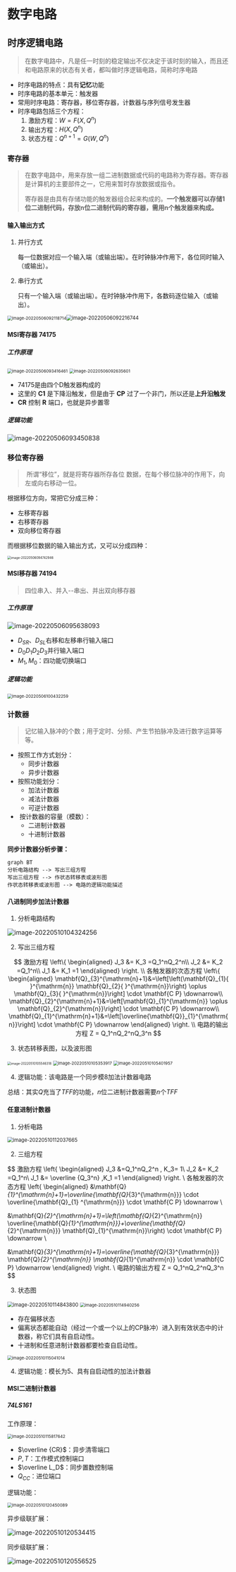 # 数字电路

## 时序逻辑电路

>在数字电路中，凡是任一时刻的稳定输出不仅决定于该时刻的输入，而且还和电路原来的状态有关者，都叫做时序逻辑电路，简称时序电路

+ 时序电路的特点：具有**记忆**功能
+ 时序电路的基本单元：触发器
+ 常用时序电路：寄存器，移位寄存器，计数器与序列信号发生器
+ 时序电路包括三个方程：
  1. 激励方程：$W = F(X, Q^n)$
  2. 输出方程：$H(X, Q^n)$
  3. 状态方程：$Q^{n+1} = G(W,Q^n)$

### 寄存器

>  在数字电路中，用来存放一组二进制数据或代码的电路称为寄存器。寄存器是计算机的主要部件之一，它用来暂时存放数据或指令。
>
>  寄存器是由具有存储功能的触发器组合起来构成的。**一个触发器可以存储1位二进制代码，存放n位二进制代码的寄存器，需用n个触发器来构成。**

#### 输入输出方式

1. 并行方式

   每一位数据对应一个输入端（或输出端）。在时钟脉冲作用下，各位同时输入（或输出）。

2. 串行方式

   只有一个输入端（或输出端）。在时钟脉冲作用下，各数码逐位输入（或输出）。

<img src="https://imgbed-1304793179.cos.ap-nanjing.myqcloud.com/typora/20220506092118.png" alt="image-20220506092118714" style="zoom:67%;" /><img src="https://imgbed-1304793179.cos.ap-nanjing.myqcloud.com/typora/20220506092216.png" alt="image-20220506092216744" style="zoom:80%;" />

#### MSI寄存器 74175 

##### 工作原理

<img src="https://imgbed-1304793179.cos.ap-nanjing.myqcloud.com/typora/20220506093416.png" alt="image-20220506093416461" style="zoom:67%;" />

<img src="https://imgbed-1304793179.cos.ap-nanjing.myqcloud.com/typora/20220506092635.png" alt="image-20220506092635601" style="zoom:67%;" />

+ 74175是由四个D触发器构成的
+ 这里的 **C1** 是下降沿触发，但是由于 **CP** 过了一个非门，所以还是**上升沿触发**
+ **CR** 控制 **R** 端口，也就是异步置零

##### 逻辑功能

![image-20220506093450838](https://imgbed-1304793179.cos.ap-nanjing.myqcloud.com/typora/20220506093450.png)

### 移位寄存器

>​    所谓“移位”，就是将寄存器所存各位 数据，在每个移位脉冲的作用下，向左或向右移动一位。

根据移位方向，常把它分成三种：

+ 左移寄存器
+ 右移寄存器
+ 双向移位寄存器

而根据移位数据的输入输出方式，又可以分成四种：

<img src="https://imgbed-1304793179.cos.ap-nanjing.myqcloud.com/typora/20220506094743.png" alt="image-20220506094742946" style="zoom:50%;" />



#### MSI移存器 74194

>四位串入、并入--串出、并出双向移存器

##### 工作原理

![image-20220506095638093](https://imgbed-1304793179.cos.ap-nanjing.myqcloud.com/typora/20220506095638.png)



+ $D_{SR}$、$D_{SL}$右移和左移串行输入端口
+ $D_0D_1D_2D_3$并行输入端口
+ $M_1,M_0$：四功能切换端口

##### 逻辑功能

<img src="https://imgbed-1304793179.cos.ap-nanjing.myqcloud.com/typora/20220506100432.png" alt="image-20220506100432259" style="zoom:67%;" />

### 计数器

>记忆输入脉冲的个数；用于定时、分频、产生节拍脉冲及进行数字运算等等。

+ 按照工作方式划分：
  + 同步计数器
  + 异步计数器
+ 按照功能划分：
  + 加法计数器
  + 减法计数器
  + 可逆计数器
+ ​	按计数器的容量（模数）：
  + 二进制计数器
  + 十进制计数器

**同步计数器分析步骤：**

```mermaid
graph BT
分析电路结构 --> 写出三组方程
写出三组方程 --> 作状态转移表或波形图
作状态转移表或波形图 --> 电路的逻辑功能描述
```

#### 八进制同步加法计数器

1. 分析电路结构

![image-20220510104324256](https://imgbed-1304793179.cos.ap-nanjing.myqcloud.com/typora/20220510104324.png)

2. 写出三组方程

$$
激励方程
\left\{
\begin{aligned}
J_3 &= K_3 =Q_1^nQ_2^n\\
J_2 &= K_2 =Q_1^n\\
J_1 &= K_1 =1
\end{aligned}
\right.
\\
各触发器的次态方程
\left\{
\begin{aligned}
\mathbf{Q}_{3}^{\mathrm{n}+1}&=\left[\left(\mathbf{Q}_{1}{ }^{\mathrm{n}} \mathbf{Q}_{2}{ }^{\mathrm{n}}\right) \oplus \mathbf{Q}_{3}{ }^{\mathrm{n}}\right] \cdot \mathbf{C P} \downarrow\\
\mathbf{Q}_{2}^{\mathrm{n}+1}&=\left[\mathbf{Q}_{1}^{\mathrm{n}} \oplus \mathbf{Q}_{2}^{\mathrm{n}}\right] \cdot \mathbf{C P} \downarrow\\
\mathbf{Q}_{1}^{\mathrm{n}+1}&=\left[\overline{\mathbf{Q}}_{1}^{\mathrm{n}}\right] \cdot \mathbf{C P} \downarrow
\end{aligned}
\right.
\\
电路的输出方程
Z = Q_1^nQ_2^nQ_3^n
$$

3. 状态转移表图，以及波形图

<img src="https://imgbed-1304793179.cos.ap-nanjing.myqcloud.com/typora/20220510105546.png" alt="image-20220510105546318" style="zoom: 50%;" />

<img src="https://imgbed-1304793179.cos.ap-nanjing.myqcloud.com/typora/20220510105353.png" alt="image-20220510105353917" style="zoom:67%;" />

<img src="https://imgbed-1304793179.cos.ap-nanjing.myqcloud.com/typora/20220510105402.png" alt="image-20220510105401957" style="zoom:67%;" />

4. 逻辑功能：该电路是一个同步模8加法计数器电路

总结：其实$Q$充当了$TFF$的功能，$n$位二进制计数器需要$n$个$TFF$

#### 任意进制计数器

1. 分析电路

<img src="https://imgbed-1304793179.cos.ap-nanjing.myqcloud.com/typora/20220510112037.png" alt="image-20220510112037665" style="zoom:80%;" />

2. 三组方程

$$
激励方程
\left\{
\begin{aligned}
J_3 &=Q_1^nQ_2^n , K_3= 1\\
J_2 &= K_2 =Q_1^n\\
J_1 &= \overline {Q_3^n} ,K_1 =1
\end{aligned}
\right.
\\
各触发器的次态方程
\left\{
\begin{aligned}
&\mathbf{Q}_{1}^{\mathrm{n}+1}=\overline{\mathbf{Q}_{3}^{\mathrm{n}}} \cdot \overline{\mathbf{Q}_{1} ^{\mathrm{n}}} \cdot \mathbf{C P} \downarrow \\

&\mathbf{Q}_{2}^{\mathrm{n}+1}=\left(\mathbf{Q}_{2}^{\mathrm{n}} \overline{\mathbf{Q}_{1}^{\mathrm{n}}}+\overline{\mathbf{Q}_{2}^{\mathrm{n}}}
\mathbf{Q}_{1}^{\mathrm{n}}\right) \cdot \mathbf{C P} \downarrow \\

&\mathbf{Q}_{3}^{\mathrm{n}+1}=\overline{\mathbf{Q}_{3}^{\mathrm{n}}} \mathbf{Q}_{2}^{\mathrm{n}} \mathbf{Q}_{1}^{\mathrm{n}} \cdot \mathbf{C P} \downarrow
\end{aligned}
\right.
\\
电路的输出方程
Z = Q_1^nQ_2^nQ_3^n
$$

3. 状态图

<img src="https://imgbed-1304793179.cos.ap-nanjing.myqcloud.com/typora/20220510114843.png" alt="image-20220510114843800" style="zoom: 80%;" />

<img src="https://imgbed-1304793179.cos.ap-nanjing.myqcloud.com/typora/20220510114940.png" alt="image-20220510114940256" style="zoom:67%;" />

+ 存在偏移状态
+ 偏离状态都能自动（经过一个或一个以上的CP脉冲）进入到有效状态中的计数器，称它们具有自启动性。
+ 十进制和任意进制计数器都要检查自启动性。

<img src="https://imgbed-1304793179.cos.ap-nanjing.myqcloud.com/typora/20220510115041.png" alt="image-20220510115041014" style="zoom:67%;" />

4. 逻辑功能：模长为5、具有自启动性的加法计数器

#### MSI二进制计数器

##### 74LS161

工作原理：

<img src="https://imgbed-1304793179.cos.ap-nanjing.myqcloud.com/typora/20220510115817.png" alt="image-20220510115817642" style="zoom:67%;" />

+ $\overline {CR}$：异步清零端口
+ $P,T$：工作模式控制端口
+ $\overline L_D$：同步置数控制端
+ $Q_{CC}$：进位端口

逻辑功能：

<img src="https://imgbed-1304793179.cos.ap-nanjing.myqcloud.com/typora/20220510120450.png" alt="image-20220510120450089" style="zoom: 67%;" />

异步级联扩展：

![image-20220510120534415](https://imgbed-1304793179.cos.ap-nanjing.myqcloud.com/typora/20220510120534.png)

同步级联扩展：

![image-20220510120556525](https://imgbed-1304793179.cos.ap-nanjing.myqcloud.com/typora/20220510120556.png)